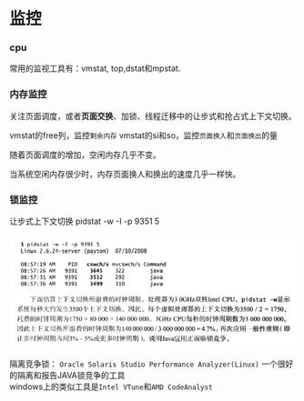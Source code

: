 # 监控

### cpu
常用的监视工具有：vmstat, top,dstat和mpstat.


### 内存监控
关注页面调度，或者**页面交换**、加锁、线程迁移中的让步式和抢占式上下文切换。

vmstat的free列，监控`剩余内存`
vmstat的si和so，监控`页面换入`和`页面换出`的量

随着页面调度的增加，空闲内存几乎不变。

当系统空闲内存很少时，内存页面换人和换出的速度几乎一样快。


### 锁监控
让步式上下文切换
pidstat -w -I -p 9351 5

![三次握手和四次握手](/images/pidstat.png)

隔离竞争锁： `Oracle Solaris Studio Performance Analyzer(Linux)`  一个很好的隔离和报告JAVA锁竞争的工具    
windows上的类似工具是`Intel VTune`和`AMD CodeAnalyst`